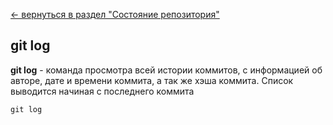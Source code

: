 [<- вернуться в раздел "Состояние репозитория"](./repository_state.md)

## git log

**git log** - команда просмотра всей истории коммитов, с информацией об авторе, дате и времени коммита, а так же хэша коммита. Список выводится начиная с последнего коммита

```bash=
git log
```
